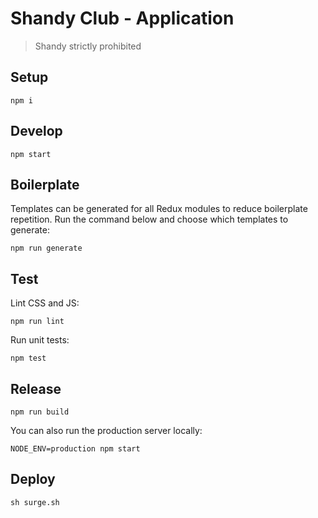 # Shandy Club - Application

> Shandy strictly prohibited

## Setup
```
npm i
```

## Develop

```
npm start
```

## Boilerplate

Templates can be generated for all Redux modules to reduce boilerplate repetition. Run the command below and choose which templates to generate:

```
npm run generate
```

## Test

Lint CSS and JS:
```
npm run lint
```

Run unit tests:
```
npm test
```

## Release
```
npm run build
```

You can also run the production server locally:
```
NODE_ENV=production npm start
```

## Deploy

```
sh surge.sh
```
